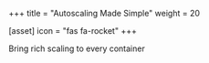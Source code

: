 +++
title = "Autoscaling Made Simple"
weight = 20

[asset]
  icon = "fas fa-rocket"
+++

Bring rich scaling to every container
